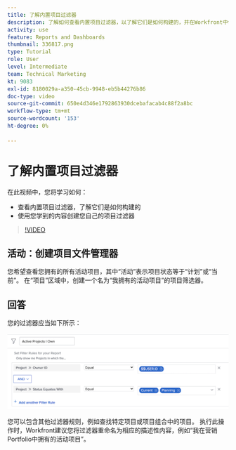```yaml
---
title: 了解内置项目过滤器
description: 了解如何查看内置项目过滤器，以了解它们是如何构建的，并在Workfront中创建您自己的项目过滤器。
activity: use
feature: Reports and Dashboards
thumbnail: 336817.png
type: Tutorial
role: User
level: Intermediate
team: Technical Marketing
kt: 9083
exl-id: 8180029a-a350-45cb-9948-eb5b44276b86
doc-type: video
source-git-commit: 650e4d346e1792863930dcebafacab4c88f2a8bc
workflow-type: tm+mt
source-wordcount: '153'
ht-degree: 0%

---
```


# 了解内置项目过滤器

在此视频中，您将学习如何：

* 查看内置项目过滤器，了解它们是如何构建的
* 使用您学到的内容创建您自己的项目过滤器

>[!VIDEO](https://video.tv.adobe.com/v/336817/?quality=12&learn=on)


## 活动：创建项目文件管理器

您希望查看您拥有的所有活动项目，其中“活动”表示项目状态等于“计划”或“当前”。 在“项目”区域中，创建一个名为“我拥有的活动项目”的项目筛选器。

## 回答

您的过滤器应当如下所示：

![用于创建项目过滤器的屏幕图像](assets/opening-built-in-project-filters-1.png)

您可以包含其他过滤器规则，例如查找特定项目或项目组合中的项目。 执行此操作时，Workfront建议您将过滤器重命名为相应的描述性内容，例如“我在营销Portfolio中拥有的活动项目”。
